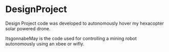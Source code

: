 # DesignProject
Design Project code was developed to autonomously hover my hexacopter solar powered drone.

ItsgonnabeMay is the code used for controlling a mining robot autonomously using an xbee or wifly.
